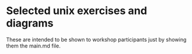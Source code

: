 # Selected unix exercises and diagrams

These are intended to be shown to workshop participants just by showing them the main.md file.

